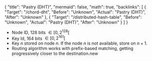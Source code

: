 {
	"title": "Pastry (DHT)",
	"mermaid": false,
	"math": true,
	"backlinks": [
		{
			"Target": "/chord-dht",
			"Before": "Unknown",
			"Actual": "Pastry (DHT)",
			"After": "Unknown"
		},
		{
			"Target": "/distributed-hash-table",
			"Before": "Unknown",
			"Actual": "Pastry (DHT)",
			"After": "Unknown"
		}
	]
}

- Node ID, 128 bits $\in [0, 2^{128}[$
- Key Id, 164 bits $\in [0, 2^{161}[$
- Key $n$ stored on node $n$. If the node $n$ is not available, store on $n+1$.
- Routing algorithm works with prefix-based matching, getting progressively closer to the destination.new